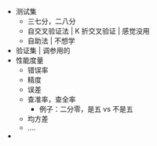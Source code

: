 
+ 测试集
	+ 三七分，二八分
	+ 自交叉验证法 | K 折交叉验证 | 感觉没用
	+ 自助法 | 不想学
+ 验证集 | 调参用的
+ 性能度量
	+ 错误率
	+ 精度
	+ 误差
	+ 查准率，查全率
		+ 例子：二分零，是五 vs 不是五
	+ 均方差
	+ ....
+ 